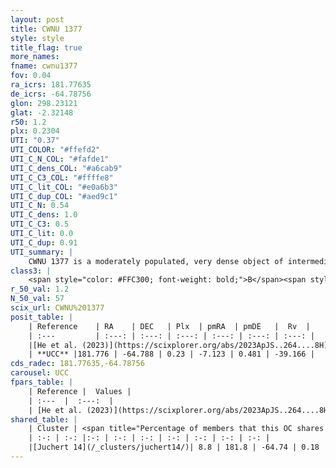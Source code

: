 ```yaml
---
layout: post
title: CWNU 1377
style: style
title_flag: true
more_names: 
fname: cwnu1377
fov: 0.04
ra_icrs: 181.77635
de_icrs: -64.78756
glon: 298.23121
glat: -2.32148
r50: 1.2
plx: 0.2304
UTI: "0.37"
UTI_COLOR: "#ffefd2"
UTI_C_N_COL: "#fafde1"
UTI_C_dens_COL: "#a6cab9"
UTI_C_C3_COL: "#ffffe8"
UTI_C_lit_COL: "#e0a6b3"
UTI_C_dup_COL: "#aed9c1"
UTI_C_N: 0.54
UTI_C_dens: 1.0
UTI_C_C3: 0.5
UTI_C_lit: 0.0
UTI_C_dup: 0.91
UTI_summary: |
    CWNU 1377 is a moderately populated, very dense object of intermediate C3 quality. It was recently reported in the literature.<br><br>This is very likely a unique object, which shares a very small percentage of members with at least one previously reported entry.
class3: |
    <span style="color: #FFC300; font-weight: bold;">B</span><span style="color: #FFC300; font-weight: bold;">B</span>
r_50_val: 1.2
N_50_val: 57
scix_url: CWNU%201377
posit_table: |
    | Reference    | RA    | DEC   | Plx  | pmRA  | pmDE   |  Rv  |
    | :---         | :---: | :---: | :---: | :---: | :---: | :---: |
    |[He et al. (2023)](https://scixplorer.org/abs/2023ApJS..264....8H) | 181.771 | -64.784 | 0.25 | -7.128 | 0.497 | -39.02 |
    | **UCC** |181.776 | -64.788 | 0.23 | -7.123 | 0.481 | -39.166 | 
cds_radec: 181.77635,-64.78756
carousel: UCC
fpars_table: |
    | Reference |  Values |
    | :---  |  :---:  |
    | [He et al. (2023)](https://scixplorer.org/abs/2023ApJS..264....8H) | `A0=2.25, m-M=12.55, logAge=8.75` |
shared_table: |
    | Cluster | <span title="Percentage of members that this OC shares with the ones listed">%</span>   | RA   | DEC   | Plx   | pmRA  | pmDE  | Rv | UTI |
    | :-: | :-: |:-: | :-: | :-: | :-: | :-: | :-: | :-: |
    |[Juchert 14](/_clusters/juchert14/)| 8.8 | 181.8 | -64.74 | 0.18 | -7.4 | 0.5 | -11.53 |0.06 |
---
```

